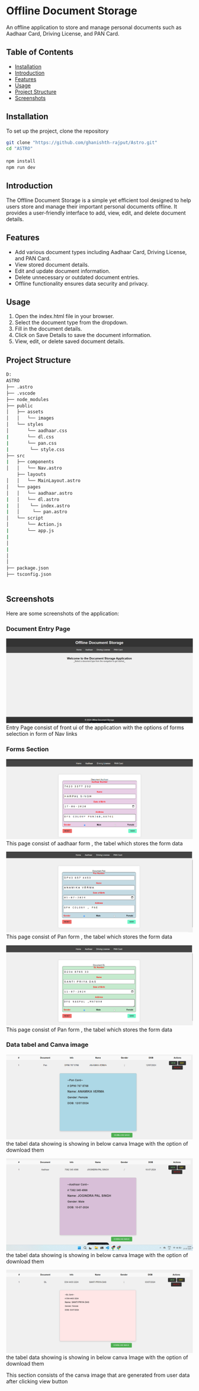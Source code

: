 # Offline Document Storage

   An offline application to store and manage personal documents such as Aadhaar Card, Driving License, and PAN Card.
 
## Table of Contents

- [Installation](#installation)
- [Introduction](#introduction)
- [Features](#features)
- [Usage](#usage)
- [Project Structure](#project-structure)
- [Screenshots](#screenshots)


## Installation

To set up the project, clone the repository
```bash
git clone "https://github.com/ghanishth-rajput/Astro.git"
cd "ASTRO"

npm install
npm run dev
```

## Introduction

 The Offline Document Storage is a simple yet efficient tool designed to help users store and manage their important personal documents offline. It provides a user-friendly interface to add, view, edit, and delete document details.

## Features

- Add various document types including Aadhaar Card, Driving License, and PAN Card.
- View stored document details.
- Edit and update document information.
- Delete unnecessary or outdated document entries.
- Offline functionality ensures data security and privacy.

## Usage

1. Open the index.html file in your browser.
2. Select the document type from the dropdown.
3. Fill in the document details.
4. Click on Save Details to save the document information.
5. View, edit, or delete saved document details.

## Project Structure

```sh
D: 
ASTRO
├── .astro
├── .vscode
├── node_modules
├── public
│   ├── assets
│   │   └── images
│   └── styles
│       └── aadhaar.css
|       └── dl.css
|       └── pan.css
|        └── style.css 
├── src
|   ├── components
│   │   └── Nav.astro
    ├── layouts
│   │   └── MainLayout.astro
│   └── pages
│   │   └── aadhaar.astro
|   │   └── dl.astro
|   │    └── index.astro
|   │     └── pan.astro 
│   └── script
│       └── Action.js
|       └── app.js
|       
│   
|
│  
│       
├── package.json
├── tsconfig.json
          
```

## Screenshots

Here are some screenshots of the application:

### Document Entry Page

![HomePage](<public/assets/images/HomePage.png>)
 Entry Page consist of front ui of the application with the options of forms selection in form of Nav links 

 

### Forms Section

![AadhaarNav](public/assets/images/AadhaarForm.png)
This page consist of aadhaar form , the tabel which stores the form data 


![PanForm](public/assets/images/PanForm.png)
This page consist of Pan form , the tabel which stores the form data 

![DlNav](public/assets/images/DlForm.png)
This page consist of Pan form , the tabel which stores the form data 




### Data tabel and Canva image

![PanData](public/assets/images/PanData.png)
the tabel data showing is showing in below canva Image with the option of download them

![AadhaarData](public/assets/images/AadhaarData.png)
the tabel data showing is showing in below canva Image with the option of download them

![DlData](public/assets/images/DlData.png)
the tabel data showing is showing in below canva Image with the option of download them

 This section consists of the canva image that are generated from user data after clicking view button 
